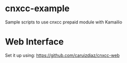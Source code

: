 cnxcc-example
=============

Sample scripts to use cnxcc prepaid module with Kamailio

Web Interface
=============

Set it up using: https://github.com/caruizdiaz/cnxcc-web



